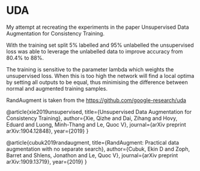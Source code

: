 # UDA
My attempt at recreating the experiments in the paper Unsupervised Data Augmentation for Consistency Training.

With the training set split 5% labelled and 95% unlabelled the unsupervised loss was able to leverage the unlabelled data
to improve accuracy from 80.4% to 88%.

The training is sensitive to the parameter lambda which weights the unsupervised loss. When this is too high the network will
find a local optima by setting all outputs to be equal, thus minimising the difference between normal and augmented training samples.

RandAugment is taken from the https://github.com/google-research/uda


@article{xie2019unsupervised,
  title={Unsupervised Data Augmentation for Consistency Training},
  author={Xie, Qizhe and Dai, Zihang and Hovy, Eduard and Luong, Minh-Thang and Le, Quoc V},
  journal={arXiv preprint arXiv:1904.12848},
  year={2019}
}

@article{cubuk2019randaugment,
  title={RandAugment: Practical data augmentation with no separate search},
  author={Cubuk, Ekin D and Zoph, Barret and Shlens, Jonathon and Le, Quoc V},
  journal={arXiv preprint arXiv:1909.13719},
  year={2019}
}
